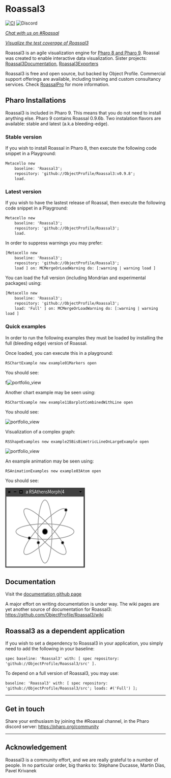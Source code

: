 # Roassal3
[![CI](https://github.com/ObjectProfile/Roassal3/actions/workflows/runTests.yml/badge.svg)](https://github.com/ObjectProfile/Roassal3/actions/workflows/runTests.yml)
![Discord](https://img.shields.io/discord/223421264751099906)

[*Chat with us on #Roassal*](https://discord.gg/QewZMZa)

[*Visualize the test coverage of Roassal3*](https://github.com/ObjectProfile/Roassal3/blob/master/ci_data/coverage.png)

<!-- [![SmalltalkCI](https://github.com/ObjectProfile/Roassal3/actions/workflows/main.yml/badge.svg)](https://github.com/ObjectProfile/Roassal3/actions/workflows/main.yml) -->

<!-- [![Coverage Status](https://coveralls.io/repos/github/ObjectProfile/Roassal3/badge.svg?branch=master)](https://coveralls.io/github/ObjectProfile/Roassal3?branch=master) -->

Roassal3 is an agile visualization engine for [Pharo 8 and Pharo 9](http://pharo.org). Roassal was created to enable interactive data visualization. Sister projects: [Roassal3Documentation](https://github.com/ObjectProfile/Roassal3Documentation), [Roassal3Exporters](https://github.com/ObjectProfile/Roassal3Exporters)

Roassal3 is free and open source, but backed by Object Profile. Commercial support offerings are available, including training and custom consultancy services. Check [RoassalPro](https://github.com/ObjectProfile/Roassal3Documentation/blob/6bbc6a4cb36914e1f79b3a038c32984673a1384f/documentation/RoassalPro.md) for more information.


## Pharo Installations
Roassal3 is included in Pharo 9. This means that you do not need to install anything else. Pharo 9 contains Roassal 0.9.6b.
Two instalation flavors are available: stable and latest (a.k.a bleeding-edge).

### Stable version
If you wish to install Roassal in Pharo 8, then execute the following code snippet in a Playground:

```Smalltalk
Metacello new
    baseline: 'Roassal3';
    repository: 'github://ObjectProfile/Roassal3:v0.9.8';
    load.
```

### Latest version
If you wish to have the lastest release of Roassal, then execute the following code snippet in a Playground:
```Smalltalk
Metacello new
    baseline: 'Roassal3';
    repository: 'github://ObjectProfile/Roassal3';
    load.
```

In order to suppress warnings you may prefer:
```Smalltalk
[Metacello new
    baseline: 'Roassal3';
    repository: 'github://ObjectProfile/Roassal3';
    load ] on: MCMergeOrLoadWarning do: [:warning | warning load ]
```   

You can load the full version (including Mondrian and experimental packages) using:
```Smalltalk
[Metacello new
    baseline: 'Roassal3';
    repository: 'github://ObjectProfile/Roassal3';
    load: 'Full' ] on: MCMergeOrLoadWarning do: [:warning | warning load ]
```

### Quick examples
In order to run the following examples they must be loaded by installing the full (bleeding edge) version of Roassal.

Once loaded, you can execute this in a playground:

```Smalltalk
RSChartExample new example01Markers open
```

You should see:

f<img width="250" height="250" alt="portfolio_view" src="https://user-images.githubusercontent.com/10532890/84400888-9afc6180-abd0-11ea-8258-4bbcbee7bd15.png">

Another chart example may be seen using:
```Smalltalk
RSChartExample new example11BarplotCombinedWithLine open
```

You should see:

<img width="250" height="250" alt="portfolio_view" src="https://user-images.githubusercontent.com/10532890/84400958-b4051280-abd0-11ea-86e5-6b7e59c8a4fa.png">


Visualization of a complex graph:
```Smalltalk
RSShapeExamples new example25BisBimetricLineOnLargeExample open
```

<img width="250" height="250" alt="portfolio_view" src="https://user-images.githubusercontent.com/10532890/84401030-c7b07900-abd0-11ea-81f3-70e09dc163f4.png">

An example animation may be seen using:

```Smalltalk
RSAnimationExamples new example03Atom open
```
You should see:

<img width="250" height="250" alt="atom" src="https://github.com/ObjectProfile/Roassal3/raw/master/images/example03atom.gif?raw=true">

## Documentation

Visit the [documentation github page](https://github.com/ObjectProfile/Roassal3Documentation)

A major effort on writing documentation is under way. The wiki pages are yet another source of documentation for Roassal3: https://github.com/ObjectProfile/Roassal3/wiki


## Roassal3 as a dependent application
If you wish to set a dependency to Roassal3 in your application, you simply need to add the following in your baseline:

```Smalltalk
spec baseline: 'Roassal3' with: [ spec repository: 'github://ObjectProfile/Roassal3/src' ].
```

To depend on a full version of Roassal3, you may use:

```Smalltalk
baseline: 'Roassal3' with: [ spec repository: 'github://ObjectProfile/Roassal3/src'; loads: #('Full') ];
```
_____
## Get in touch
Share your enthusiasm by joining the #Roassal channel, in the Pharo discord server: https://pharo.org/community

_____
## Acknowledgement

Roassal3 is a community effort, and we are really grateful to a number of people. In no particular order, big thanks to:
Stéphane Ducasse, Martin Días, Pavel Krivanek
